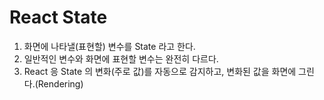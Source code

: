 # React State

1. 화면에 나타낼(표현할) 변수를 State 라고 한다.
2. 일반적인 변수와 화면에 표현할 변수는 완전히 다르다.
3. React 응 State 의 변화(주로 값)를 자동으로 감지하고,
   변화된 값을 화면에 그린다.(Rendering)

